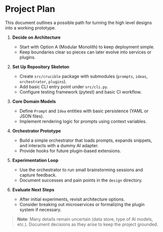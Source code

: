# Project Plan

This document outlines a possible path for turning the high level designs into a working prototype.

1. **Decide on Architecture**
   - Start with Option A (Modular Monolith) to keep deployment simple.
   - Keep boundaries clear so pieces can later evolve into services or plugins.

2. **Set Up Repository Skeleton**
   - Create `src/crucible` package with submodules (`prompts`, `ideas`, `orchestrator`, `plugins`).
   - Add basic CLI entry point under `src/cli.py`.
   - Configure testing framework (pytest) and basic CI workflow.

3. **Core Domain Models**
   - Define `Prompt` and `Idea` entities with basic persistence (YAML or JSON files).
   - Implement rendering logic for prompts using context variables.

4. **Orchestrator Prototype**
   - Build a simple orchestrator that loads prompts, expands snippets, and interacts with a dummy AI adapter.
   - Provide hooks for future plugin-based extensions.

5. **Experimentation Loop**
   - Use the orchestrator to run small brainstorming sessions and capture feedback.
   - Document successes and pain points in the `design` directory.

6. **Evaluate Next Steps**
   - After initial experiments, revisit architecture options.
   - Consider breaking out microservices or formalizing the plugin system if necessary.

> **Note**: Many details remain uncertain (data store, type of AI models, etc.). Document decisions as they arise to keep the project grounded.
